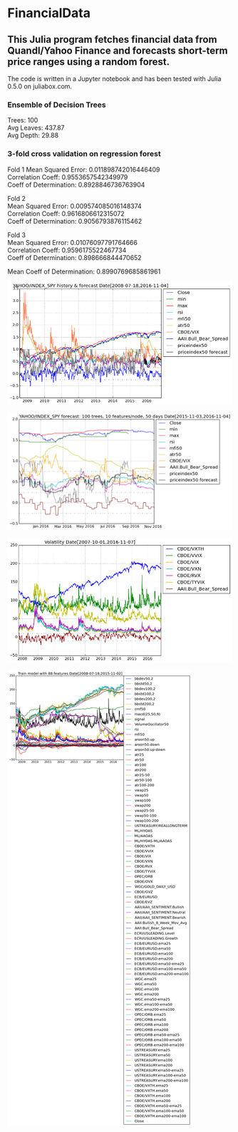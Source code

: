 # FinancialData

## This Julia program fetches financial data from Quandl/Yahoo Finance and forecasts short-term price ranges using a random forest.
The code is written in a Jupyter notebook and has been tested with Julia 0.5.0 on juliabox.com.

### Ensemble of Decision Trees  
Trees:      100  
Avg Leaves: 437.87  
Avg Depth:  29.88  

### 3-fold cross validation on regression forest  
Fold 1
Mean Squared Error:     0.011898742016446409  
Correlation Coeff:      0.9553657542349979  
Coeff of Determination: 0.8928846736763904  

Fold 2  
Mean Squared Error:     0.009574085016148374  
Correlation Coeff:      0.9616806612315072  
Coeff of Determination: 0.9056793876115462  

Fold 3  
Mean Squared Error:     0.01076097791764666  
Correlation Coeff:      0.9596175522467734  
Coeff of Determination: 0.898666844470652  

Mean Coeff of Determination: 0.8990769685861961  

![History and forecast](output_27_0.png)

![1 year forecast](output_28_0.png)

![Volatility](output_30_0.png)

![Features used in model training](output_24_0.png)

